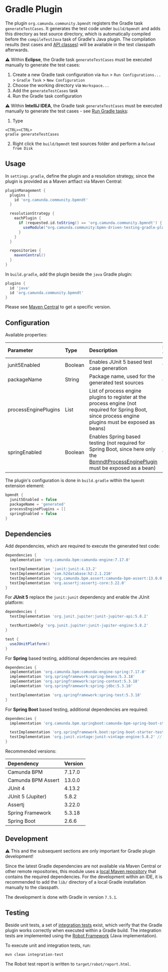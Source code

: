 # Gradle Plugin
The plugin `org.camunda.community.bpmndt` registers the Gradle task `generateTestCases`.
It generates the test code under `build/bpmndt` and adds this directory as test source directory, which is automatically compiled before the `compileTestJava` task of Gradle's Java plugin.
The compilation results (test cases and [API classes](../impl/src/main/java/org/camunda/community/bpmndt/api)) will be available in the test classpath afterwards.

:warning: Within **Eclipse**, the Gradle task `generateTestCases` must be executed manually to generate the test cases:

1. Create a new Gradle task configuration via `Run` > `Run Configurations...` > `Gradle Task` > `New Configuration`
2. Choose the working directory via `Workspace...`
3. Add the `generateTestCases` task
4. Run the Gradle task configuration

:warning: Within **IntelliJ IDEA**, the Gradle task `generateTestCases` must be executed manually to generate the test cases - see [Run Gradle tasks](https://www.jetbrains.com/help/idea/work-with-gradle-tasks.html#gradle_tasks):

1. Type

```
<CTRL><CTRL>
gradle generateTestCases
```

2. Right click the `build/bpmndt` test sources folder and perform a `Reload from Disk`

## Usage

In `settings.gradle`, define the plugin and a resolution strategy, since the plugin is provided as a Maven artfiact via Maven Central:

```groovy
pluginManagement {
  plugins {
    id 'org.camunda.community.bpmndt'
  }

  resolutionStrategy {
    eachPlugin {
      if (requested.id.toString() == 'org.camunda.community.bpmndt') {
        useModule("org.camunda.community:bpmn-driven-testing-gradle-plugin:<version>") // use a specific version 
      }
    }
  }

  repositories {
    mavenCentral()
  }
}
```

In `build.gradle`, add the plugin beside the `java` Gradle plugin:

```groovy
plugins {
  id 'java'
  id 'org.camunda.community.bpmndt'
}
```

Please see [Maven Central](https://search.maven.org/artifact/org.camunda.community/bpmn-driven-testing-gradle-plugin) to get a specific version.

## Configuration
Available properties:

| Parameter            | Type         | Description                                                                | Default value |
|:---------------------|:-------------|:---------------------------------------------------------------------------|:--------------|
| junit5Enabled        | Boolean      | Enables JUnit 5 based test case generation | false |
| packageName          | String       | Package name, used for the generated test sources | generated     |
| processEnginePlugins | List<String> | List of process engine plugins to register at the process engine (not required for Spring Boot, since process engine plugins must be exposed as beans) | -             |
| springEnabled        | Boolean      | Enables Spring based testing (not required for Spring Boot, since here only the [BpmndtProcessEnginePlugin](../impl/src/main/java/org/camunda/community/bpmndt/api/cfg/BpmndtProcessEnginePlugin.java) must be exposed as a bean) | false |

The plugin's configuration is done in `build.gradle` within the `bpmndt` extension element:

```groovy
bpmndt {
  junit5Enabled = false
  packageName = 'generated'
  processEnginePlugins = []
  springEnabled = false
}
```

## Dependencies
Add dependencies, which are required to execute the generated test code:

```groovy
dependencies {
  implementation 'org.camunda.bpm:camunda-engine:7.17.0'

  testImplementation 'junit:junit:4.13.2'
  testImplementation 'com.h2database:h2:2.1.210'
  testImplementation 'org.camunda.bpm.assert:camunda-bpm-assert:13.0.0'
  testImplementation 'org.assertj:assertj-core:3.22.0'
}
```

For **JUnit 5** replace the `junit:junit` dependency and enable the JUnit platform:

```groovy
dependencies {
  testImplementation 'org.junit.jupiter:junit-jupiter-api:5.8.2'

  testRuntimeOnly 'org.junit.jupiter:junit-jupiter-engine:5.8.2'
}

test {
  useJUnitPlatform()
}
```

For **Spring** based testing, additional dependencies are required:

```groovy
dependencies {
  implementation 'org.camunda.bpm:camunda-engine-spring:7.17.0'
  implementation 'org.springframework:spring-beans:5.3.18'
  implementation 'org.springframework:spring-context:5.3.18'
  implementation 'org.springframework:spring-jdbc:5.3.18'

  testImplementation 'org.springframework:spring-test:5.3.18'
}
```

For **Spring Boot** based testing, additional dependencies are required:

```groovy
dependencies {
  implementation 'org.camunda.bpm.springboot:camunda-bpm-spring-boot-starter:7.17.0'

  testImplementation 'org.springframework.boot:spring-boot-starter-test:2.6.6'
  testImplementation 'org.junit.vintage:junit-vintage-engine:5.8.2' // allows usage of JUnit 4
}
```

Recommended versions:

| Dependency         | Version |
|:-------------------|:--------|
| Camunda BPM        | 7.17.0  |
| Camunda BPM Assert | 13.0.0  |
| JUnit 4            | 4.13.2  |
| JUnit 5 (Jupiter)  | 5.8.2   |
| Assertj            | 3.22.0  |
| Spring Framework   | 5.3.18  |
| Spring Boot        | 2.6.6   |

## Development
:warning: This and the subsequent sections are only important for Gradle plugin development!

Since the latest Gradle dependencies are not available via Maven Central or other remote repositories,
this module uses a [local Maven repository](local-repository) that contains the required dependencies.
For the development within an IDE, it is recommended to add the `lib/` directory of a local Gradle installation manually to the classpath.

The development is done with Gradle in version `7.5.1`.

## Testing
Beside unit tests, a set of [integration tests](../integration-tests) exist,
which verify that the Gradle plugin works correctly when executed within a Gradle build.
The integration tests are implemented using the [Robot Framework](https://robotframework.org/) (Java implementation).

To execute unit and integration tests, run:

```
mvn clean integration-test
```

The Robot test report is written to `target/robot/report.html`.
